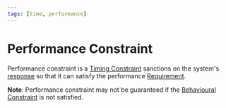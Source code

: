 ```yaml
---
tags: [time, performance]
---
```


# Performance Constraint

Performance constraint is a [Timing Constraint](202407151500.md) sanctions on
the system's [response](202407151507.md) so that it can satisfy the performance
[Requirement](202303251303.md).

**Note**: Performance constraint may not be guaranteed if the [Behavioural Constraint](202407151502.md)
is not satisfied.
